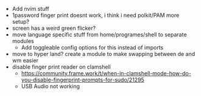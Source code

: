 - Add nvim stuff
- 1password finger print doesnt work, i think i need polkit/PAM more setup?
- screen has a weird green flicker?
- move language specific stuff from home/programes/shell to separate modules
  - Add toggleable config options for this instead of imports
- move to hyper land? create a module to make swapping between de and wm easier
- disable finger print reader on clamshell
  - https://community.frame.work/t/when-in-clamshell-mode-how-do-you-disable-fingerprint-prompts-for-sudo/21295
  - USB Audio not working
